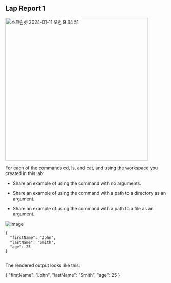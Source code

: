 ## Lap Report 1

<img width="446" alt="스크린샷 2024-01-11 오전 9 34 51" src="https://github.com/shareinfocode/cse15l-lab-reports/assets/137489039/3c72f11a-5f5a-464c-b0f8-be8294e6c061">

For each of the commands cd, ls, and cat, and using the workspace you created in this lab:

* Share an example of using the command with no arguments.

* Share an example of using the command with a path to a directory as an argument.
* Share an example of using the command with a path to a file as an argument.


![Image](<img width="391" alt="스크린샷 2024-01-11 오전 9 36 42" src="https://github.com/shareinfocode/cse15l-lab-reports/assets/137489039/cee2011d-c5c7-4ebe-83dc-5e6d3056fde7">)

```
{
  "firstName": "John",
  "lastName": "Smith",
  "age": 25
}


```
The rendered output looks like this:

{
  "firstName": "John",
  "lastName": "Smith",
  "age": 25
}
